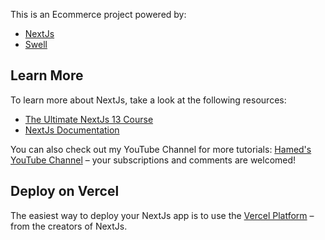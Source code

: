 This is an Ecommerce project powered by:

- [NextJs](https://nextjs.org)
- [Swell](https://www.swell.is/)

## Learn More

To learn more about NextJs, take a look at the following resources:

- [The Ultimate NextJs 13 Course](https://www.hamedbahram.io/courses)
- [NextJs Documentation](https://nextjs.org/docs)

You can also check out my YouTube Channel for more tutorials:
[Hamed's YouTube Channel](https://www.youtube.com/@hamedbahram) – your
subscriptions and comments are welcomed!

## Deploy on Vercel

The easiest way to deploy your NextJs app is to use the
[Vercel Platform](https://vercel.com/new) – from the creators of NextJs.
